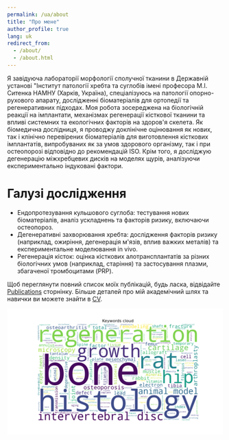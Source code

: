 ```yaml
---
permalink: /ua/about
title: "Про мене"
author_profile: true
lang: uk
redirect_from: 
  - /about/
  - /about.html
---
```


Я завідуюча лабораторії морфології сполучної тканини в Державній установі "Інститут патології хребта та суглобів імені професора М.І. Ситенка НАМНУ (Харків, Україна), спеціалізуюсь на патології опорно-рухового апарату, дослідженні біоматеріалів для ортопедії та регенеративних підходах. Моя робота зосереджена на біологічній реакції на імплантати, механізмах регенерації кісткової тканини та впливі системних та екологічних факторів на здоров'я скелета. Як біомедична дослідниця, я проводжу доклінічне оцінювання як нових, так і клінічно перевірених біоматеріалів для виготовлення кісткових імплантатів, випробуваних як за умов здорового організму, так і при остеопорозі відповідно до рекомендацій ISO. Крім того, я досліджую дегенерацію міжхребцевих дисків на моделях щурів, аналізуючи експериментально індуковані фактори.

Галузі дослідження
======
* Ендопротезування кульшового суглоба: тестування нових біоматеріалів, аналіз ускладнень та факторів ризику, включаючи остеопороз.
* Дегенеративні захворювання хребта: дослідження факторів ризику (наприклад, ожиріння, дегенерація м'язів, вплив важких металів) та експериментальне моделювання in vivo.
* Регенерація кісток: оцінка кісткових алотрансплантатів за різних біологічних умов (наприклад, старіння) та застосування плазми, збагаченої тромбоцитами (PRP).

Щоб переглянути повний список моїх публікацій, будь ласка, відвідайте [Publications](/publications/) сторнінку. Більше деталей про мій академічний шлях та навички ви можете знайти в [CV](/cv/). 


![Cloud of My Research Keywords](/images/cloud_keywords.png)

<p style="display:none;">
  Валентина Мальцева, Мальцева Валентина, В. Мальцева, Мальцева Валентина Євгенівна, Мальцева В.Є., Maltseva Valentyna
</p>

